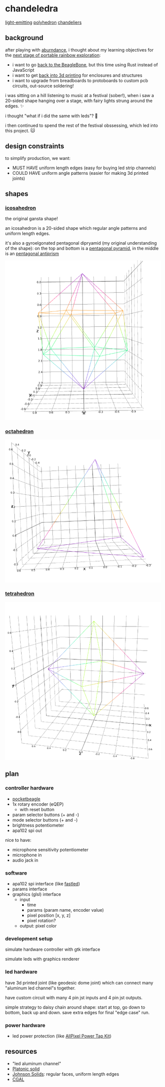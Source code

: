 # chandeledra

[light-emitting](https://en.wikipedia.org/wiki/Light-emitting_diode) [polyhedron](https://en.wikipedia.org/wiki/Polyhedron) [chandeliers](https://en.wikipedia.org/wiki/Chandelier)

## background

after playing with [aburndance](https://github.com/ahdinosaur/aburndance), i thought about my learning objectives for the [next stage of portable rainbow exploration](https://viewer.scuttlebot.io/%25sO9UYU8pod1sS7JlpX15rfEtGMZ6znMxZEySYql221Q%3D.sha256):

- i want to go [back to the BeagleBone](https://github.com/ahdinosaur/pixelbeat/tree/bbb), but this time using Rust instead of JavaScript
- i want to get [back into 3d printing](https://github.com/ahdinosaur/prusa-mendel) for enclosures and structures
- i want to upgrade from breadboards to protoboards to custom pcb circuits, out-source soldering!

i was sitting on a hill listening to music at a festival (sober!), when i saw a 20-sided shape hanging over a stage, with fairy lights strung around the edges. :sparkles:

i thought "what if i did the same with leds"? :rainbow:

i then continued to spend the rest of the festival obssessing, which led into this project. :cat:

## design constraints

to simplify production, we want:

- MUST HAVE uniform length edges (easy for buying led strip channels)
- COULD HAVE uniform angle patterns  (easier for making 3d printed joints)

## shapes

### [icosahedron](https://en.wikipedia.org/wiki/Regular_icosahedron)

the original gansta shape!

an icosahedron is a 20-sided shape which regular angle patterns and uniform length edges.

it's also a gyroelgonated pentagonal dipryamid (my original understanding of the shape): on the top and bottom is a [pentagonal pyramid](http://mathworld.wolfram.com/PentagonalPyramid.html), in the middle is an [pentagonal antiprism](https://en.wikipedia.org/wiki/Pentagonal_antiprism)

![icosahedron](./shapes/images/icosahedron.png)

### [octahedron](https://en.wikipedia.org/wiki/Octahedron)

![octahedron](./shapes/images/octahedron.png)

### [tetrahedron](https://en.wikipedia.org/wiki/Tetrahedron)

![tetrahedron](./shapes/images/tetrahedron.png)

## plan

### controller hardware

- [pocketbeagle](https://github.com/beagleboard/pocketbeagle)
- 1x rotary encoder (eQEP)
  - with reset button
- param selector buttons (+ and -)
- mode selector buttons (+ and -)
- brightness potentiometer
- apa102 spi out

nice to have:

- microphone sensitivity potentiometer
- microphone in
- audio jack in

### software

- apa102 spi interface (like [fastled](https://github.com/FastLED/FastLED))
- params interface
- graphics (glsl) interface
  - input
    - time
    - params (param name, encoder value)
    - pixel position [x, y, z]
    - pixel rotation?
  - output: pixel color

### development setup

simulate hardware controller with gtk interface

simulate leds with graphics renderer

### led hardware

have 3d printed joint (like geodesic dome joint) which can connect many "aluminum led channel"s together.

have custom circuit with many 4 pin jst inputs and 4 pin jst outputs.

simple strategy to daisy chain around shape: start at top, go down to bottom, back up and down. save extra edges for final "edge case" run.

### power hardware

- led power protection (like [AllPixel Power Tap Kit](https://www.seeedstudio.com/AllPixel-Power-Tap-Kit-p-2380.html))


## resources

- "led aluminum channel"
- [Platonic solid](https://en.wikipedia.org/wiki/Platonic_solid)
- [Johnson Solids](http://mathworld.wolfram.com/JohnsonSolid.html): regular faces, uniform length edges
- [CGAL](https://doc.cgal.org/latest/Manual/packages.html#PkgPolyhedronSummary)
